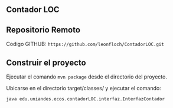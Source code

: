 ## Contador LOC

## Repositorio Remoto
Codigo GITHUB: `https://github.com/leonfloch/ContadorLOC.git`

## Construir el	proyecto
Ejecutar el comando `mvn package` desde	el directorio del proyecto.

 


Ubicarse en el directorio target/classes/ y ejecutar el	comando:
		
	java edu.uniandes.ecos.contadorLOC.interfaz.InterfazContador


